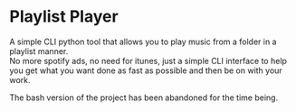 # Playlist Player

A simple CLI python tool that allows you to play music from a folder in a playlist manner.  
No more spotify ads, no need for itunes, just a simple CLI interface to help you get what you want done as fast as possible and then be on with your work.

The bash version of the project has been abandoned for the time being.